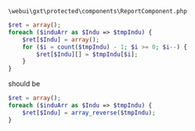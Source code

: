 `\webui\gxt\protected\components\ReportComponent.php`
```php
$ret = array();
foreach ($induArr as $Indu => $tmpIndu) {
    $ret[$Indu] = array();
    for ($i = count($tmpIndu) - 1; $i >= 0; $i--) {
        $ret[$Indu][] = $tmpIndu[$i];
    }
}
```
should be
```php
$ret = array();
foreach ($induArr as $Indu => $tmpIndu) {
    $ret[$Indu] = array_reverse($tmpIndu);
}
```
